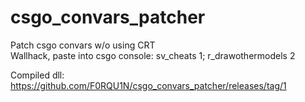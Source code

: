 # csgo_convars_patcher

Patch csgo convars w/o using CRT</br>
Wallhack, paste into csgo console: sv_cheats 1; r_drawothermodels 2

Compiled dll: https://github.com/F0RQU1N/csgo_convars_patcher/releases/tag/1
